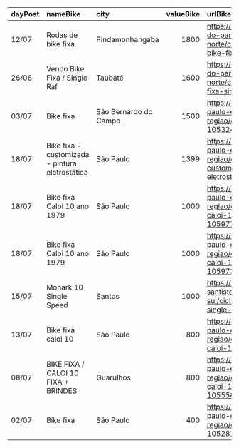 | dayPost   | nameBike                                        | city                  |   valueBike | urlBike                                                                                                  |
|:----------|:------------------------------------------------|:----------------------|------------:|:---------------------------------------------------------------------------------------------------------|
| 12/07     | Rodas de bike fixa.                             | Pindamonhangaba       |        1800 | https://sp.olx.com.br/vale-do-paraiba-e-litoral-norte/ciclismo/rodas-de-bike-fixa-1048267190             |
| 26/06     | Vendo Bike Fixa / Single Raf                    | Taubaté               |        1600 | https://sp.olx.com.br/vale-do-paraiba-e-litoral-norte/ciclismo/vendo-bike-fixa-single-raf-1050270363     |
| 03/07     | Bike fixa                                       | São Bernardo do Campo |        1500 | https://sp.olx.com.br/sao-paulo-e-regiao/ciclismo/bike-fixa-1053246487                                   |
| 18/07     | Bike fixa - customizada - pintura eletrostática | São Paulo             |        1399 | https://sp.olx.com.br/sao-paulo-e-regiao/ciclismo/bike-fixa-customizada-pintura-eletrostatica-1059631955 |
| 18/07     | Bike fixa Caloi 10 ano 1979                     | São Paulo             |        1000 | https://sp.olx.com.br/sao-paulo-e-regiao/ciclismo/bike-fixa-caloi-10-ano-1979-1059772640                 |
| 18/07     | Bike fixa Caloi 10 ano 1979                     | São Paulo             |        1000 | https://sp.olx.com.br/sao-paulo-e-regiao/ciclismo/bike-fixa-caloi-10-ano-1979-1059737697                 |
| 15/07     | Monark 10 Single Speed                          | Santos                |        1000 | https://sp.olx.com.br/baixada-santista-e-litoral-sul/ciclismo/monark-10-single-speed-1058845459          |
| 13/07     | Bike fixa caloi 10                              | São Paulo             |         800 | https://sp.olx.com.br/sao-paulo-e-regiao/ciclismo/bike-fixa-caloi-10-1057622595                          |
| 08/07     | BIKE FIXA / CALOI 10 FIXA + BRINDES             | Guarulhos             |         800 | https://sp.olx.com.br/sao-paulo-e-regiao/ciclismo/bike-fixa-caloi-10-fixa-brindes-1055586489             |
| 02/07     | Bike fixa                                       | São Paulo             |         400 | https://sp.olx.com.br/sao-paulo-e-regiao/ciclismo/bike-fixa-1052813495                                   |